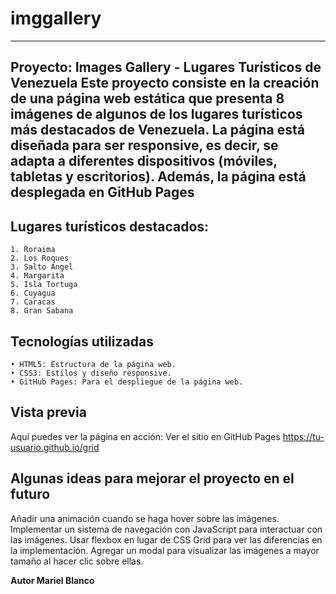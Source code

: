 # imggallery
---
**Proyecto: Images Gallery - Lugares Turísticos de Venezuela
Este proyecto consiste en la creación de una página web estática que presenta 8 imágenes de algunos de los lugares turísticos más destacados de Venezuela. La página está diseñada para ser responsive, es decir, se adapta a diferentes dispositivos (móviles, tabletas y escritorios). Además, la página está desplegada en GitHub Pages**
---

Lugares turísticos destacados:
---
    1. Roraima
    2. Los Roques
    3. Salto Ángel
    4. Margarita
    5. Isla Tortuga
    6. Cuyagua
    7. Caracas
    8. Gran Sabana
       
Tecnologías utilizadas
---
    • HTML5: Estructura de la página web.
    • CSS3: Estilos y diseño responsive.
    • GitHub Pages: Para el despliegue de la página web.
    
Vista previa
---
Aquí puedes ver la página en acción: Ver el sitio en GitHub Pages
https://tu-usuario.github.io/grid

Algunas ideas para mejorar el proyecto en el futuro
---
Añadir una animación cuando se haga hover sobre las imágenes. Implementar un sistema de navegación con JavaScript para interactuar con las imágenes. Usar flexbox en lugar de CSS Grid para ver las diferencias en la implementación. Agregar un modal para visualizar las imágenes a mayor tamaño al hacer clic sobre ellas.

**Autor Mariel Blanco**
